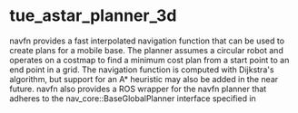 tue_astar_planner_3d
====================

navfn provides a fast interpolated navigation function that can be used to create plans for a mobile base. The planner assumes a circular robot and operates on a costmap to find a minimum cost plan from a start point to an end point in a grid. The navigation function is computed with Dijkstra's algorithm, but support for an A* heuristic may also be added in the near future. navfn also provides a ROS wrapper for the navfn planner that adheres to the nav_core::BaseGlobalPlanner interface specified in
